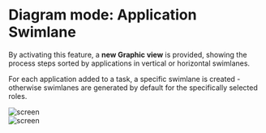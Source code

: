# Diagram mode: Application Swimlane 

By activating this feature, a __new Graphic view__ is provided, showing the process steps sorted by applications in vertical or horizontal swimlanes. 

For each application added to a task, a specific swimlane is created - otherwise swimlanes are generated by default for the specifically selected roles.

![screen](../media/swimlane-applications1.png)   
![screen](../media/swimlane-applications2.png) 
